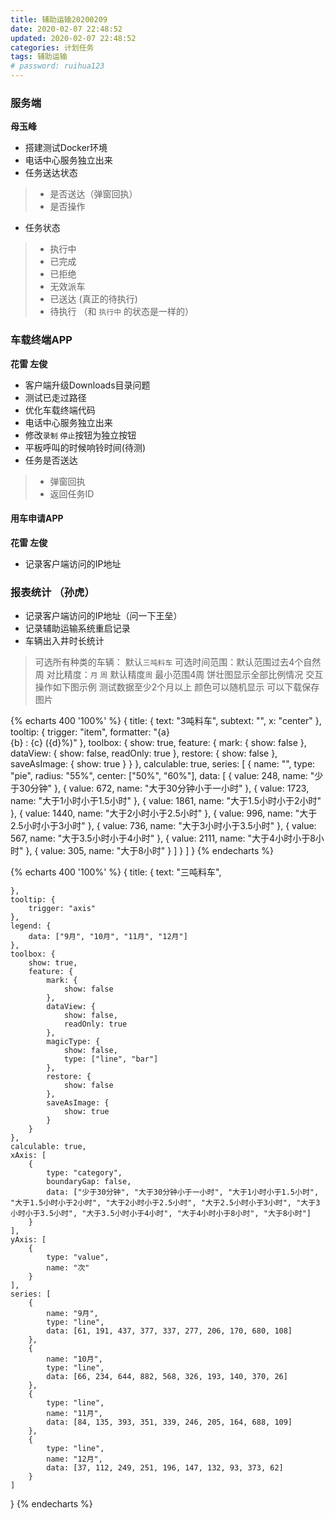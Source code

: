```yaml
---
title: 辅助运输20200209
date: 2020-02-07 22:48:52
updated: 2020-02-07 22:48:52
categories: 计划任务
tags: 辅助运输
# password: ruihua123
---
```


### 服务端
**母玉峰**
* 搭建测试Docker环境
* 电话中心服务独立出来
* 任务送达状态
> * 是否送达（弹窗回执）
> * 是否操作 
* 任务状态
> * 执行中
> * 已完成
> * 已拒绝
> * 无效派车
> * 已送达 (真正的待执行)
> * 待执行 （和 `执行中` 的状态是一样的）


### 车载终端APP
**花雷 左俊**

* 客户端升级Downloads目录问题
* 测试已走过路径
* 优化车载终端代码
* 电话中心服务独立出来
* 修改`录制` `停止`按钮为独立按钮
* 平板呼叫的时候响铃时间(待测)
* 任务是否送达
> * 弹窗回执
> * 返回任务ID

#### 用车申请APP
**花雷 左俊**
* 记录客户端访问的IP地址

### 报表统计 （孙虎）
* 记录客户端访问的IP地址（问一下王垒）
* 记录辅助运输系统重启记录
* 车辆出入井时长统计
> 可选所有种类的车辆： 默认`三吨料车`
> 可选时间范围：默认范围过去4个自然周
> 对比精度：`月` `周` 默认精度`周`
> 最小范围4周
> 饼壮图显示全部比例情况
> 交互操作如下图示例
> 测试数据至少2个月以上
> 颜色可以随机显示
> 可以下载保存图片

{% echarts 400 '100%' %}
{
    title: {
        text: "3吨料车",
        subtext: "",
        x: "center"
    },
    tooltip: {
        trigger: "item",
        formatter: "{a} <br/>{b} : {c} ({d}%)"
    },
    toolbox: {
        show: true,
        feature: {
            mark: {
                show: false
            },
            dataView: {
                show: false,
                readOnly: true
            },
            restore: {
                show: false
            },
            saveAsImage: {
                show: true
            }
        }
    },
    calculable: true,
    series: [
        {
            name: "",
            type: "pie",
            radius: "55%",
            center: ["50%", "60%"],
            data: [
                {
                    value: 248,
                    name: "少于30分钟"
                },
                {
                    value: 672,
                    name: "大于30分钟小于一小时"
                },
                {
                    value: 1723,
                    name: "大于1小时小于1.5小时"
                },
                {
                    value: 1861,
                    name: "大于1.5小时小于2小时"
                },
                {
                    value: 1440,
                    name: "大于2小时小于2.5小时"
                },
                {
                    value: 996,
                    name: "大于2.5小时小于3小时"
                },
                {
                    value: 736,
                    name: "大于3小时小于3.5小时"
                },
                {
                    value: 567,
                    name: "大于3.5小时小于4小时"
                },
                {
                    value: 2111,
                    name: "大于4小时小于8小时"
                },
                {
                    value: 305,
                    name: "大于8小时"
                }
            ]
        }
    ]
}
{% endecharts %}



{% echarts 400 '100%' %}
{
    title: {
        text: "三吨料车",

    },
    tooltip: {
        trigger: "axis"
    },
    legend: {
        data: ["9月", "10月", "11月", "12月"]
    },
    toolbox: {
        show: true,
        feature: {
            mark: {
                show: false
            },
            dataView: {
                show: false,
                readOnly: true
            },
            magicType: {
                show: false,
                type: ["line", "bar"]
            },
            restore: {
                show: false
            },
            saveAsImage: {
                show: true
            }
        }
    },
    calculable: true,
    xAxis: [
        {
            type: "category",
            boundaryGap: false,
            data: ["少于30分钟", "大于30分钟小于一小时", "大于1小时小于1.5小时", "大于1.5小时小于2小时", "大于2小时小于2.5小时", "大于2.5小时小于3小时", "大于3小时小于3.5小时", "大于3.5小时小于4小时", "大于4小时小于8小时", "大于8小时"]
        }
    ],
    yAxis: [
        {
            type: "value",
            name: "次"
        }
    ],
    series: [
        {
            name: "9月",
            type: "line",
            data: [61, 191, 437, 377, 337, 277, 206, 170, 680, 108]
        },
        {
            name: "10月",
            type: "line",
            data: [66, 234, 644, 882, 568, 326, 193, 140, 370, 26]
        },
        {
            type: "line",
            name: "11月",
            data: [84, 135, 393, 351, 339, 246, 205, 164, 688, 109]
        },
        {
            type: "line",
            name: "12月",
            data: [37, 112, 249, 251, 196, 147, 132, 93, 373, 62]
        }
    ]
}
{% endecharts %}
